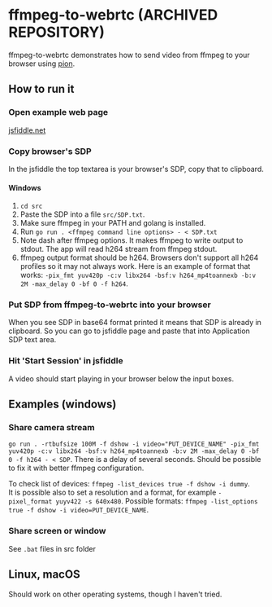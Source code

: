 # ffmpeg-to-webrtc (ARCHIVED REPOSITORY)

ffmpeg-to-webrtc demonstrates how to send video from ffmpeg to your browser using [pion](https://github.com/pion/webrtc).

## How to run it

### Open example web page
[jsfiddle.net](https://jsfiddle.net/wjo4e9c7/1/)

### Copy browser's SDP
In the jsfiddle the top textarea is your browser's SDP, copy that to clipboard.

#### Windows
1. `cd src`
1. Paste the SDP into a file `src/SDP.txt`.
2. Make sure ffmpeg in your PATH and golang is installed.
3. Run `go run . <ffmpeg command line options> - < SDP.txt`
4. Note dash after ffmpeg options. It makes ffmpeg to write output to stdout. The app will read h264 stream from ffmpeg stdout.
5. ffmpeg output format should be h264. Browsers don't support all h264 profiles so it may not always work. Here is an example of format that works: `-pix_fmt yuv420p -c:v libx264 -bsf:v h264_mp4toannexb -b:v 2M -max_delay 0 -bf 0 -f h264`.

### Put SDP from ffmpeg-to-webrtc into your browser
When you see SDP in base64 format printed it means that SDP is already in clipboard. So you can go to jsfiddle page and paste that into Application SDP text area.

### Hit 'Start Session' in jsfiddle
A video should start playing in your browser below the input boxes.

## Examples (windows)
### Share camera stream
```go run . -rtbufsize 100M -f dshow -i video="PUT_DEVICE_NAME" -pix_fmt yuv420p -c:v libx264 -bsf:v h264_mp4toannexb -b:v 2M -max_delay 0 -bf 0 -f h264 - < SDP```. 
There is a delay of several seconds. Should be possible to fix it with better ffmpeg configuration.

To check list of devices: `ffmpeg -list_devices true -f dshow -i dummy`.  
It is possible also to set a resolution and a format, for example `-pixel_format yuyv422 -s 640x480`.
Possible formats: `ffmpeg -list_options true -f dshow -i video=PUT_DEVICE_NAME`.
### Share screen or window
See `.bat` files in src folder

## Linux, macOS

Should work on other operating systems, though I haven't tried.
